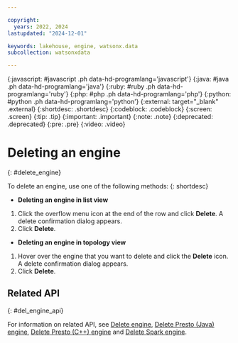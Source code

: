 ```yaml
---

copyright:
  years: 2022, 2024
lastupdated: "2024-12-01"

keywords: lakehouse, engine, watsonx.data
subcollection: watsonxdata

---
```


{:javascript: #javascript .ph data-hd-programlang='javascript'}
{:java: #java .ph data-hd-programlang='java'}
{:ruby: #ruby .ph data-hd-programlang='ruby'}
{:php: #php .ph data-hd-programlang='php'}
{:python: #python .ph data-hd-programlang='python'}
{:external: target="_blank" .external}
{:shortdesc: .shortdesc}
{:codeblock: .codeblock}
{:screen: .screen}
{:tip: .tip}
{:important: .important}
{:note: .note}
{:deprecated: .deprecated}
{:pre: .pre}
{:video: .video}

# Deleting an engine
{: #delete_engine}

To delete an engine, use one of the following methods:
{: shortdesc}

- **Deleting an engine in list view**

1. Click the overflow menu icon at the end of the row and click **Delete**. A delete confirmation dialog appears.
2. Click **Delete**.

- **Deleting an engine in topology view**

1. Hover over the engine that you want to delete and click the **Delete** icon. A delete confirmation dialog appears.
2. Click **Delete**.

## Related API
{: #del_engine_api}

For information on related API, see [Delete engine](https://cloud.ibm.com/apidocs/watsonxdata#delete-other-engine), [Delete Presto (Java) engine](https://cloud.ibm.com/apidocs/watsonxdata#delete-engine), [Delete Presto (C++) engine](https://cloud.ibm.com/apidocs/watsonxdata#delete-prestissimo-engine) and [Delete Spark engine](https://cloud.ibm.com/apidocs/watsonxdata#delete-spark-engine).
